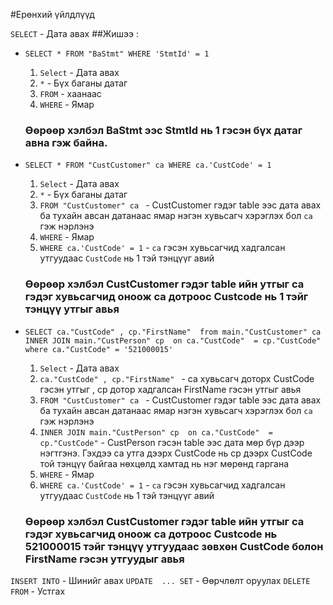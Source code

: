 #Ерөнхий үйлдлүүд

`SELECT` - Дата авах
##Жишээ :

- `SELECT * FROM "BaStmt" WHERE 'StmtId' = 1`

  1. `Select` - Дата авах
  2. `*` - Бүх баганы датаг
  3. `FROM` - хаанаас
  4. `WHERE` - Ямар

  ### Өөрөөр хэлбэл BaStmt ээс StmtId нь 1 гэсэн бүх датаг авна гэж байна.

- `SELECT * FROM "CustCustomer" ca WHERE ca.'CustCode' = 1`

  1. `Select` - Дата авах
  2. `*` - Бүх баганы датаг
  3. `FROM "CustCustomer" ca ` - CustCustomer гэдэг table ээс дата авах ба тухайн авсан датанаас ямар нэгэн хувьсагч хэрэглэх бол `ca` гэж нэрлэнэ
  4. `WHERE` - Ямар
  5. `WHERE ca.'CustCode' = 1` - `ca` гэсэн хувьсагчид хадгалсан утгуудаас `CustCode` нь 1 тэй тэнцүүг авий

  ### Өөрөөр хэлбэл CustCustomer гэдэг table ийн утгыг ca гэдэг хувьсагчид оноож ca дотроос Custcode нь 1 тэйг тэнцүү утгыг авья

- `SELECT ca."CustCode" , cp."FirstName"  from main."CustCustomer" ca INNER JOIN main."CustPerson" cp  on ca."CustCode"  = cp."CustCode" where ca."CustCode" = '521000015'`
  1. `Select` - Дата авах
  2. `ca."CustCode" , cp."FirstName" ` - ca хувьсагч доторх CustCode гэсэн утгыг , cp дотор хадгалсан FirstName гэсэн утгыг авья
  3. `FROM "CustCustomer" ca ` - CustCustomer гэдэг table ээс дата авах ба тухайн авсан датанаас ямар нэгэн хувьсагч хэрэглэх бол `ca` гэж нэрлэнэ
  4. `INNER JOIN main."CustPerson" cp  on ca."CustCode"  = cp."CustCode"` - CustPerson гэсэн table ээс дата мөр бүр дээр нэгтгэнэ. Гэхдээ ca утга дээрх CustCode нь cp дээрх CustCode той тэнцүү байгаа нөхцөлд хамтад нь нэг мөрөнд гаргана
  5. `WHERE` - Ямар
  6. `WHERE ca.'CustCode' = 1` - `ca` гэсэн хувьсагчид хадгалсан утгуудаас `CustCode` нь 1 тэй тэнцүүг авий
  ### Өөрөөр хэлбэл CustCustomer гэдэг table ийн утгыг ca гэдэг хувьсагчид оноож ca дотроос Custcode нь 521000015 тэйг тэнцүү утгуудаас зөвхөн CustCode болон FirstName гэсэн утгуудыг авья

`INSERT INTO` - Шинийг авах
`UPDATE  ... SET` - Өөрчлөлт оруулах
`DELETE FROM` - Устгах
